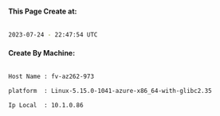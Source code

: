 
   
#### This Page Create at:

```bash

2023-07-24 - 22:47:54 UTC

```

#### Create By Machine:

```bash

Host Name : fv-az262-973

platform  : Linux-5.15.0-1041-azure-x86_64-with-glibc2.35

Ip Local  : 10.1.0.86

```

